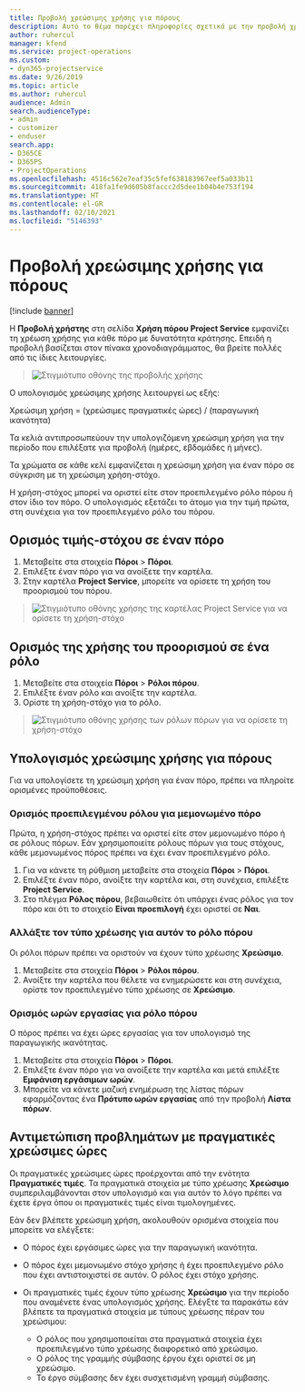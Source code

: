 ```yaml
---
title: Προβολή χρεώσιμης χρήσης για πόρους
description: Αυτό το θέμα παρέχει πληροφορίες σχετικά με την προβολή χρήσης του πόρου.
author: ruhercul
manager: kfend
ms.service: project-operations
ms.custom:
- dyn365-projectservice
ms.date: 9/26/2019
ms.topic: article
ms.author: ruhercul
audience: Admin
search.audienceType:
- admin
- customizer
- enduser
search.app:
- D365CE
- D365PS
- ProjectOperations
ms.openlocfilehash: 4516c562e7eaf35c5fef638183967eef5a033b11
ms.sourcegitcommit: 418fa1fe9d605b8faccc2d5dee1b04b4e753f194
ms.translationtype: HT
ms.contentlocale: el-GR
ms.lasthandoff: 02/10/2021
ms.locfileid: "5146393"
---
```

# <a name="view-chargeable-utilization-for-resources"></a>Προβολή χρεώσιμης χρήσης για πόρους

[!include [banner](../includes/psa-now-project-operations.md)]
 
Η **Προβολή χρήστης** στη σελίδα **Χρήση πόρου Project Service** εμφανίζει τη χρέωση χρήσης για κάθε πόρο με δυνατότητα κράτησης. Επειδή η προβολή βασίζεται στον πίνακα χρονοδιαγράμματος, θα βρείτε πολλές από τις ίδιες λειτουργίες.

> ![Στιγμιότυπο οθόνης της προβολής χρήσης](media/FAQ-utilization-1.png)
 

Ο υπολογισμός χρεώσιμης χρήσης λειτουργεί ως εξής:

   Χρεώσιμη χρήση = (χρεώσιμες πραγματικές ώρες) / (παραγωγική ικανότητα)

Τα κελιά αντιπροσωπεύουν την υπολογιζόμενη χρεώσιμη χρήση για την περίοδο που επιλέξατε για προβολή (ημέρες, εβδομάδες ή μήνες).

Τα χρώματα σε κάθε κελί εμφανίζεται η χρεώσιμη χρήση για έναν πόρο σε σύγκριση με τη χρεώσιμη χρήση-στόχο. 

Η χρήση-στόχος μπορεί να οριστεί είτε στον προεπιλεγμένο ρόλο πόρου ή στον ίδιο τον πόρο. Ο υπολογισμός εξετάζει το άτομο για την τιμή πρώτα, στη συνέχεια για τον προεπιλεγμένο ρόλο του πόρου.

## <a name="set-target-on-a-resource"></a>Ορισμός τιμής-στόχου σε έναν πόρο

1. Μεταβείτε στα στοιχεία **Πόροι** \> **Πόροι**. 
2. Επιλέξτε έναν πόρο για να ανοίξετε την καρτέλα. 
3. Στην καρτέλα **Project Service**, μπορείτε να ορίσετε τη χρήση του προορισμού του πόρου.

> ![Στιγμιότυπο οθόνης χρήσης της καρτέλας Project Service για να ορίσετε τη χρήση-στόχο](media/FAQ-utilization-2.png)
 
## <a name="set-target-utilization-on-a-role"></a>Ορισμός της χρήσης του προορισμού σε ένα ρόλο

1. Μεταβείτε στα στοιχεία **Πόροι** \> **Ρόλοι πόρου**. 
2. Επιλέξτε έναν ρόλο και ανοίξτε την καρτέλα. 
3. Ορίστε τη χρήση-στόχο για το ρόλο.

> ![Στιγμιότυπο οθόνης χρήσης των ρόλων πόρων για να ορίσετε τη χρήση-στόχο](media/FAQ-utilization-3.png)
 
## <a name="calculate-chargeable-utilization-for-a-resource"></a>Υπολογισμός χρεώσιμης χρήσης για πόρους

Για να υπολογίσετε τη χρεώσιμη χρήση για έναν πόρο, πρέπει να πληροίτε ορισμένες προϋποθέσεις. 

### <a name="set-default-role-for-individual-resource"></a>Ορισμός προεπιλεγμένου ρόλου για μεμονωμένο πόρο

Πρώτα, η χρήση-στόχος πρέπει να οριστεί είτε στον μεμονωμένο πόρο ή σε ρόλους πόρων. Εάν χρησιμοποιείτε ρόλους πόρων για τους στόχους, κάθε μεμονωμένος πόρος πρέπει να έχει έναν προεπιλεγμένο ρόλο. 

1. Για να κάνετε τη ρύθμιση μεταβείτε στα στοιχεία **Πόροι** \> **Πόροι**. 
2. Επιλέξτε έναν πόρο, ανοίξτε την καρτέλα και, στη συνέχεια, επιλέξτε **Project Service**. 
3. Στο πλέγμα **Ρόλος πόρου**, βεβαιωθείτε ότι υπάρχει ένας ρόλος για τον πόρο και ότι το στοιχείο **Είναι προεπιλογή** έχει οριστεί σε **Ναι**.
 
### <a name="change-billing-type-for-resource-role"></a>Αλλάξτε τον τύπο χρέωσης για αυτόν το ρόλο πόρου

Οι ρόλοι πόρων πρέπει να οριστούν να έχουν τύπο χρέωσης **Χρεώσιμο**. 

1. Μεταβείτε στα στοιχεία **Πόροι** \> **Ρόλοι πόρου**. 
2. Ανοίξτε την καρτέλα που θέλετε να ενημερώσετε και στη συνέχεια, ορίστε τον προεπιλεγμένο τύπο χρέωσης σε **Χρεώσιμο**.

### <a name="set-working-hours-for-resource-role"></a>Ορισμός ωρών εργασίας για ρόλο πόρου
 
Ο πόρος πρέπει να έχει ώρες εργασίας για τον υπολογισμό της παραγωγικής ικανότητας. 

1. Μεταβείτε στα στοιχεία **Πόροι** \> **Πόροι**. 
2. Επιλέξτε έναν πόρο για να ανοίξετε την καρτέλα και μετά επιλέξτε **Εμφάνιση εργάσιμων ωρών**. 
3. Μπορείτε να κάνετε μαζική ενημέρωση της λίστας πόρων εφαρμόζοντας ένα **Πρότυπο ωρών εργασίας** από την προβολή **Λίστα πόρων**.

## <a name="troubleshooting-chargeable-actual-hours"></a>Αντιμετώπιση προβλημάτων με πραγματικές χρεώσιμες ώρες

Οι πραγματικές χρεώσιμες ώρες προέρχονται από την ενότητα **Πραγματικές τιμές**. Τα πραγματικά στοιχεία με τύπο χρέωσης **Χρεώσιμο** συμπεριλαμβάνονται στον υπολογισμό και για αυτόν το λόγο πρέπει να έχετε έργα όπου οι πραγματικές τιμές είναι τιμολογημένες.

Εάν δεν βλέπετε χρεώσιμη χρήση, ακολουθούν ορισμένα στοιχεία που μπορείτε να ελέγξετε:

- Ο πόρος έχει εργάσιμες ώρες για την παραγωγική ικανότητα.
- Ο πόρος έχει μεμονωμένο στόχο χρήσης ή έχει προεπιλεγμένο ρόλο που έχει αντιστοιχιστεί σε αυτόν. Ο ρόλος έχει στόχο χρήσης.
- Οι πραγματικές τιμές έχουν τύπο χρέωσης **Χρεώσιμο** για την περίοδο που αναμένετε ένας υπολογισμός χρήσης. Ελέγξτε τα παρακάτω εάν βλέπετε τα πραγματικά στοιχεία με τύπους χρέωσης πέραν του χρεώσιμου:

  - Ο ρόλος που χρησιμοποιείται στα πραγματικά στοιχεία έχει προεπιλεγμένο τύπο χρέωσης διαφορετικό από χρεώσιμο.
  - Ο ρόλος της γραμμής σύμβασης έργου έχει οριστεί σε μη χρεώσιμο.
  - Το έργο σύμβασης δεν έχει συσχετισμένη γραμμή σύμβασης.

